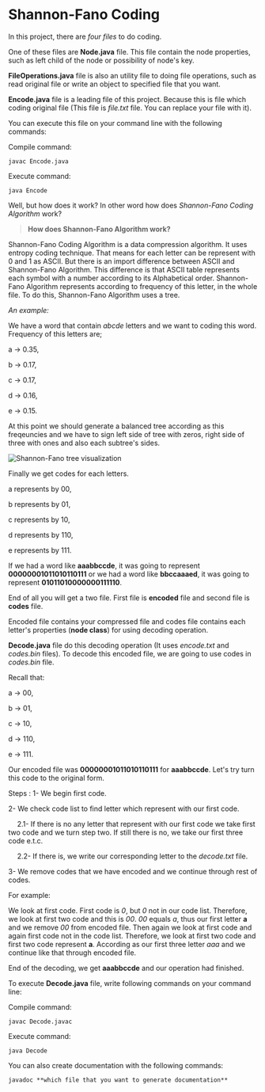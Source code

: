 # Shannon-Fano Coding

In this project, there are *four files* to do coding.

One of these files are **Node.java** file.
This file contain the node properties, such as left child of the node or possibility of node's key.

**FileOperations.java** file is also an utility file to doing file operations, such as read original file or write an object to specified file that you want.

**Encode.java** file is a leading file of this project. Because this is file which coding original file (This file is *file.txt* file. You can replace your file with it).

You can execute this file on your command line with the following commands:

Compile command:

```
javac Encode.java
```

Execute command:

```
java Encode
```

Well, but how does it work? In other word how does _Shannon-Fano Coding Algorithm_ work?

> **How does Shannon-Fano Algorithm work?**

Shannon-Fano Coding Algorithm is a data compression algorithm. It uses entropy coding technique. That means for each letter can be represent with 0 and 1 as ASCII. But there is an import difference between ASCII and Shannon-Fano Algorithm. This difference is that ASCII table represents each symbol with a number according to its Alphabetical order. Shannon-Fano Algorithm represents according to frequency of this letter, in the whole file. To do this, Shannon-Fano Algorithm uses a tree.

*An example:*

We have a word that contain _abcde_ letters and we want to coding this word. Frequency of this letters are;

a -> 0.35, </p>
b -> 0.17, </p>
c -> 0.17, </p>
d -> 0.16, </p>
e -> 0.15. </p>

At this point we should generate a balanced tree according as this freqeuncies and we have to sign left side of tree with zeros, right side of three with ones and also each subtree's sides.

![Shannon-Fano tree visualization](https://github.com/recep-yildirim/Shannon-Fano-Algorithm/blob/master/Image/tree.png)

Finally we get codes for each letters.

a represents by 00, </p>
b represents by 01, </p>
c represents by 10, </p>
d represents by 110, </p>
e represents by 111. </p>

If we had a word like **aaabbccde**, it was going to represent **00000001011010110111** or we had a word like **bbccaaaed**, it was going to represent **01011010000000111110**.

End of all you will get a two file. First file is **encoded** file and second file is **codes** file.

Encoded file contains your compressed file and codes file contains each letter's properties (**node class**) for using decoding operation.

**Decode.java** file do this decoding operation (It uses _encode.txt_ and _codes.bin_ files). To decode this encoded file, we are going to use codes in _codes.bin_ file.

Recall that:

a -> 00, </p>
b -> 01, </p>
c -> 10, </p>
d -> 110, </p>
e -> 111. </p>

Our encoded file was **00000001011010110111** for **aaabbccde**. Let's try turn this code to the original form.

Steps :
1- We begin first code. </p>

2- We check code list to find letter which represent with our first code. </p>

&emsp; 2.1- If there is no any letter that represent with our first code we take first two code and we turn step two. If still there is no, we take our first three code e.t.c.

&emsp; 2.2- If there is, we write our corresponding letter to the _decode.txt_ file.

3- We remove codes that we have encoded and we continue through rest of codes.

For example:

We look at first code. First code is *0*, but *0* not in our code list. Therefore, we look at first two code and this is *00*. *00* equals *a*, thus our first letter **a** and we remove *00* from encoded file. Then again we look at first code and again first code not in the code list. Therefore, we look at first two code and first two code represent **a**.
According as our first three letter *aaa* and we continue like that through encoded file.

End of the decoding, we get **aaabbccde** and our operation had finished.

To execute **Decode.java** file, write following commands on your command line:

Compile command:

```
javac Decode.javac
```

Execute command:

```
java Decode
```

You can also create documentation with the following commands:

```
javadoc **which file that you want to generate documentation**

```
